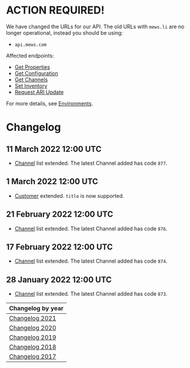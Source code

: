 # ACTION REQUIRED!

We have changed the URLs for our API. The old URLs with `mews.li` are no longer operational, instead you should be using:
* `api.mews.com`
 
Affected endpoints: 
* [Get Properties](../mews-operations/configuration.md#get-properties)
* [Get Configuration](../mews-operations/configuration.md#get-configuration)
* [Get Channels](../mews-operations/configuration.md#get-channels)
* [Set Inventory](../mews-operations/inventory.md#set-inventory)
* [Request ARI Update](../mews-operations/inventory.md#request-ari-update)

For more details, see [Environments](../mews-operations/README.md#environments).

# Changelog

## 11 March 2022 12:00 UTC

* [Channel](../channels/README.md) list extended. The latest Channel added has code `877`.

## 1 March 2022 12:00 UTC

* [Customer](../mews-operations/reservations.md#customer) extended. `title` is now supported.

## 21 February 2022 12:00 UTC

* [Channel](../channels/README.md) list extended. The latest Channel added has code `876`.

## 17 February 2022 12:00 UTC

* [Channel](../channels/README.md) list extended. The latest Channel added has code `874`.

## 28 January 2022 12:00 UTC

* [Channel](../channels/README.md) list extended. The latest Channel added has code `873`.

| Changelog by year |
| :-- |
| [Changelog 2021](changelog2021.md) |
| [Changelog 2020](changelog2020.md) |
| [Changelog 2019](changelog2019.md) |
| [Changelog 2018](changelog2018.md) |
| [Changelog 2017](changelog2017.md) |
